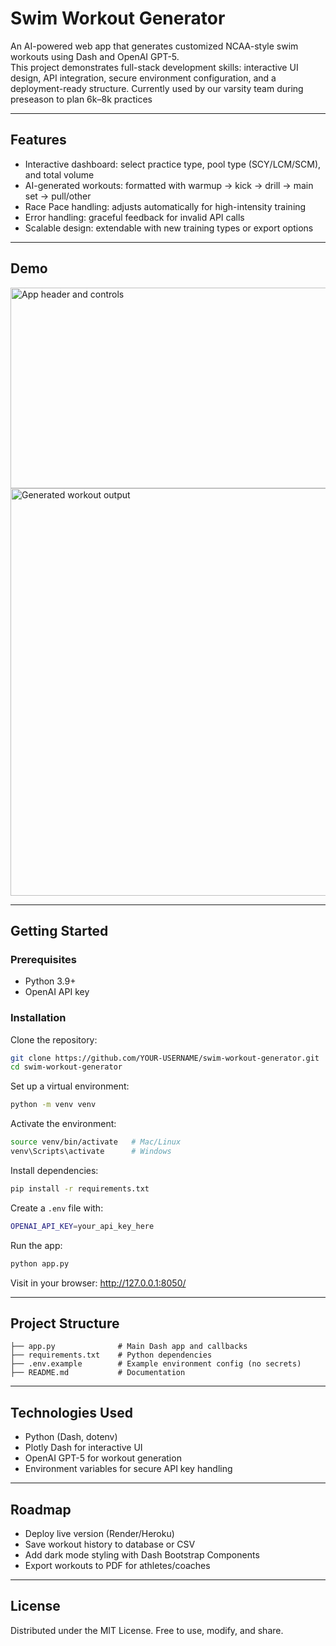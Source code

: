 # Swim Workout Generator

An AI-powered web app that generates customized NCAA-style swim workouts using Dash and OpenAI GPT-5.  
This project demonstrates full-stack development skills: interactive UI design, API integration, secure environment configuration, and a deployment-ready structure. Currently used by our varsity team during preseason to plan 6k–8k practices

---

## Features

- Interactive dashboard: select practice type, pool type (SCY/LCM/SCM), and total volume  
- AI-generated workouts: formatted with warmup → kick → drill → main set → pull/other  
- Race Pace handling: adjusts automatically for high-intensity training  
- Error handling: graceful feedback for invalid API calls  
- Scalable design: extendable with new training types or export options  

---

## Demo

<img width="1024" height="321" alt="App header and controls" src="https://github.com/user-attachments/assets/60c40647-02ec-450e-b6c6-65c991b29c07" />

<img width="985" height="652" alt="Generated workout output" src="https://github.com/user-attachments/assets/328d06ad-6026-45cb-8268-2fe6af892dc1" />

---

## Getting Started

### Prerequisites
- Python 3.9+
- OpenAI API key  

### Installation

Clone the repository:
```bash
git clone https://github.com/YOUR-USERNAME/swim-workout-generator.git
cd swim-workout-generator
```

Set up a virtual environment:
```bash
python -m venv venv
```

Activate the environment:
```bash
source venv/bin/activate   # Mac/Linux
venv\Scripts\activate      # Windows
```

Install dependencies:
```bash
pip install -r requirements.txt
```

Create a `.env` file with:
```bash
OPENAI_API_KEY=your_api_key_here
```

Run the app:
```bash
python app.py
```

Visit in your browser: http://127.0.0.1:8050/

---

## Project Structure
```
├── app.py              # Main Dash app and callbacks
├── requirements.txt    # Python dependencies
├── .env.example        # Example environment config (no secrets)
├── README.md           # Documentation
```

---

## Technologies Used

- Python (Dash, dotenv)  
- Plotly Dash for interactive UI  
- OpenAI GPT-5 for workout generation  
- Environment variables for secure API key handling  

---

## Roadmap

- Deploy live version (Render/Heroku)  
- Save workout history to database or CSV  
- Add dark mode styling with Dash Bootstrap Components  
- Export workouts to PDF for athletes/coaches  

---

## License

Distributed under the MIT License. Free to use, modify, and share.
